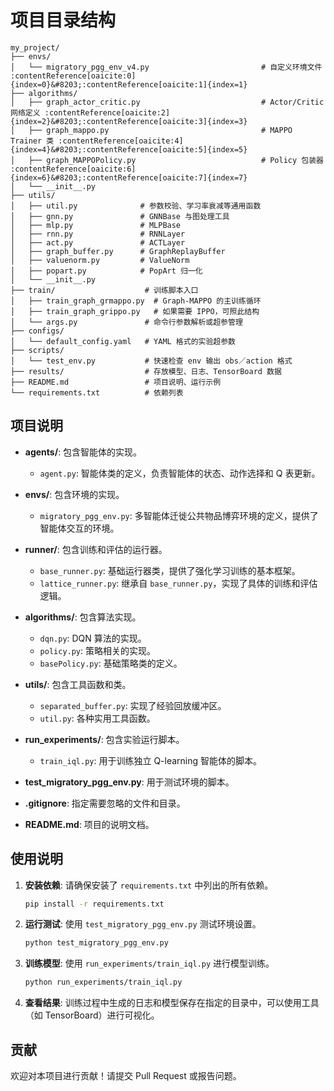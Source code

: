 # 项目目录结构

```
my_project/
├── envs/
│   └── migratory_pgg_env_v4.py                         # 自定义环境文件 :contentReference[oaicite:0]{index=0}&#8203;:contentReference[oaicite:1]{index=1}
├── algorithms/
│   ├── graph_actor_critic.py                           # Actor/Critic 网络定义 :contentReference[oaicite:2]{index=2}&#8203;:contentReference[oaicite:3]{index=3}
│   ├── graph_mappo.py                                  # MAPPO Trainer 类 :contentReference[oaicite:4]{index=4}&#8203;:contentReference[oaicite:5]{index=5}
│   ├── graph_MAPPOPolicy.py                            # Policy 包装器 :contentReference[oaicite:6]{index=6}&#8203;:contentReference[oaicite:7]{index=7}
│   └── __init__.py
├── utils/
│   ├── util.py              # 参数校验、学习率衰减等通用函数
│   ├── gnn.py               # GNNBase 与图处理工具
│   ├── mlp.py               # MLPBase
│   ├── rnn.py               # RNNLayer
│   ├── act.py               # ACTLayer
│   ├── graph_buffer.py      # GraphReplayBuffer
│   ├── valuenorm.py         # ValueNorm
│   ├── popart.py            # PopArt 归一化
│   └── __init__.py
├── train/                    # 训练脚本入口
│   ├── train_graph_grmappo.py  # Graph‑MAPPO 的主训练循环
│   ├── train_graph_grippo.py   # 如果需要 IPPO，可照此结构
│   └── args.py               # 命令行参数解析或超参管理
├── configs/
│   └── default_config.yaml   # YAML 格式的实验超参数
├── scripts/
│   └── test_env.py           # 快速检查 env 输出 obs／action 格式
├── results/                  # 存放模型、日志、TensorBoard 数据
├── README.md                 # 项目说明、运行示例
└── requirements.txt          # 依赖列表

```



## 项目说明

- **agents/**: 包含智能体的实现。
  - `agent.py`: 智能体类的定义，负责智能体的状态、动作选择和 Q 表更新。

- **envs/**: 包含环境的实现。
  - `migratory_pgg_env.py`: 多智能体迁徙公共物品博弈环境的定义，提供了智能体交互的环境。

- **runner/**: 包含训练和评估的运行器。
  - `base_runner.py`: 基础运行器类，提供了强化学习训练的基本框架。
  - `lattice_runner.py`: 继承自 `base_runner.py`，实现了具体的训练和评估逻辑。

- **algorithms/**: 包含算法实现。
  - `dqn.py`: DQN 算法的实现。
  - `policy.py`: 策略相关的实现。
  - `basePolicy.py`: 基础策略类的定义。

- **utils/**: 包含工具函数和类。
  - `separated_buffer.py`: 实现了经验回放缓冲区。
  - `util.py`: 各种实用工具函数。

- **run_experiments/**: 包含实验运行脚本。
  - `train_iql.py`: 用于训练独立 Q-learning 智能体的脚本。

- **test_migratory_pgg_env.py**: 用于测试环境的脚本。

- **.gitignore**: 指定需要忽略的文件和目录。

- **README.md**: 项目的说明文档。

## 使用说明

1. **安装依赖**: 请确保安装了 `requirements.txt` 中列出的所有依赖。

   ```bash
   pip install -r requirements.txt
   ```

2. **运行测试**: 使用 `test_migratory_pgg_env.py` 测试环境设置。

   ```bash
   python test_migratory_pgg_env.py
   ```

3. **训练模型**: 使用 `run_experiments/train_iql.py` 进行模型训练。

   ```bash
   python run_experiments/train_iql.py
   ```

4. **查看结果**: 训练过程中生成的日志和模型保存在指定的目录中，可以使用工具（如 TensorBoard）进行可视化。

## 贡献

欢迎对本项目进行贡献！请提交 Pull Request 或报告问题。
